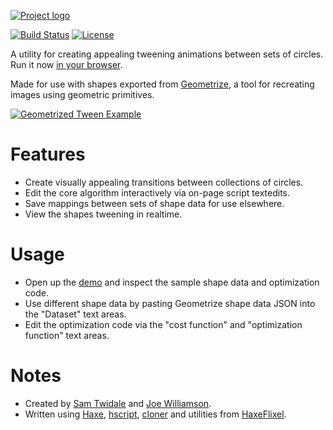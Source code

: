 [![Project logo](https://github.com/Tw1ddle/geometrize-tween-optimizer/blob/master/screenshots/logo.png?raw=true "Geometrize Tween Optimizer Project logo")](http://www.geometrize.co.uk/)

[![Build Status](https://img.shields.io/travis/Tw1ddle/geometrize-tween-optimizer.svg?style=flat-square)](https://travis-ci.org/Tw1ddle/geometrize-tween-optimizer)
[![License](http://img.shields.io/:license-mit-blue.svg?style=flat-square)](https://github.com/Tw1ddle/geometrize-tween-optimizer/blob/master/LICENSE)

A utility for creating appealing tweening animations between sets of circles. Run it now [in your browser](http://tweenoptimizer.geometrize.co.uk/).

Made for use with shapes exported from [Geometrize](http://www.geometrize.co.uk/), a tool for recreating images using geometric primitives.

[![Geometrized Tween Example](https://github.com/Tw1ddle/geometrize-tween-optimizer/blob/master/screenshots/example_tween.gif?raw=true "Geometrized Tween Example")](http://www.geometrize.co.uk/)

# Features
 * Create visually appealing transitions between collections of circles.
 * Edit the core algorithm interactively via on-page script textedits.
 * Save mappings between sets of shape data for use elsewhere.
 * View the shapes tweening in realtime.

# Usage
 * Open up the [demo](http://tweenoptimizer.geometrize.co.uk/) and inspect the sample shape data and optimization code.
 * Use different shape data by pasting Geometrize shape data JSON into the "Dataset" text areas.
 * Edit the optimization code via the "cost function" and "optimization function" text areas.

# Notes
 * Created by [Sam Twidale](https://github.com/Tw1ddle) and [Joe Williamson](https://github.com/JoeCreates/).
 * Written using [Haxe](https://github.com/HaxeFoundation/haxe), [hscript](https://github.com/HaxeFoundation/hscript), [cloner](https://github.com/thomasuster/cloner) and utilities from [HaxeFlixel](https://github.com/HaxeFlixel/flixel).